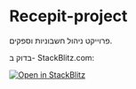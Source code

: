 # Recepit-project

פרוייקט ניהול חשבוניות וספקים.

בדוק ב- StackBlitz.com: 

[![Open in StackBlitz](https://developer.stackblitz.com/img/open_in_stackblitz.svg)](https://stackblitz.com/github/MusiCode1/svelte-kit)

